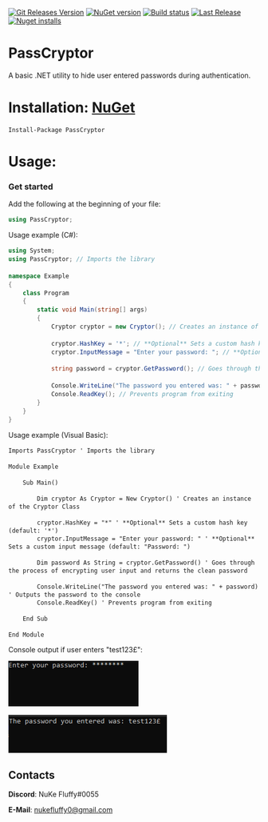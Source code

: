 [![Git Releases Version](https://img.shields.io/github/release/NuKeFluffy/PassCryptor.svg)](https://github.com/NuKeFluffy/PassCryptor/releases)
[![NuGet version](https://badge.fury.io/nu/Leaf.xNet.svg)](https://badge.fury.io/nu/PassCryptor)
[![Build status](https://ci.appveyor.com/api/projects/status/em4aje36etb63kdt/branch/master?svg=true)](https://ci.appveyor.com/project/grandsilence/passcryptor/branch/master)
[![Last Release](https://img.shields.io/github/release-date/NuKeFluffy/PassCryptor.svg?logo=PassCryptor)](https://github.com/NuKeFluffy/PassCryptor/releases)
[![Nuget installs](https://img.shields.io/nuget/dt/PassCryptor.svg)](https://www.nuget.org/packages/PassCryptor/)  

# PassCryptor
A basic .NET utility to hide user entered passwords during authentication.

# Installation: [NuGet](https://www.nuget.org/)
```
Install-Package PassCryptor
```
# Usage:
### Get started
Add the following at the beginning of your file:
```csharp
using PassCryptor;
```
Usage example (C#):
```csharp
using System;
using PassCryptor; // Imports the library

namespace Example
{
    class Program
    {
        static void Main(string[] args)
        {
            Cryptor cryptor = new Cryptor(); // Creates an instance of the Cryptor Class
            
            cryptor.HashKey = '*'; // **Optional** Sets a custom hash key (default: '*')
            cryptor.InputMessage = "Enter your password: "; // **Optional** Sets a custom input message (default: "Password: ")
            
            string password = cryptor.GetPassword(); // Goes through the process of encrypting user input and returns the clean password
            
            Console.WriteLine("The password you entered was: " + password); // Outputs the password to the console
            Console.ReadKey(); // Prevents program from exiting
        }
    }
}
```
Usage example (Visual Basic):
```vb.net
Imports PassCryptor ' Imports the library

Module Example

    Sub Main()

        Dim cryptor As Cryptor = New Cryptor() ' Creates an instance of the Cryptor Class

        cryptor.HashKey = "*" ' **Optional** Sets a custom hash key (default: '*')
        cryptor.InputMessage = "Enter your password: " ' **Optional** Sets a custom input message (default: "Password: ")

        Dim password As String = cryptor.GetPassword() ' Goes through the process of encrypting user input and returns the clean password

        Console.WriteLine("The password you entered was: " + password) ' Outputs the password to the console
        Console.ReadKey() ' Prevents program from exiting

    End Sub

End Module
```
Console output if user enters "test123£":

![ExampleBefore](exampleBefore.png)

![ExampleAfter](exampleAfter.png)


## Contacts
**Discord**: NuKe Fluffy#0055

**E-Mail**: nukefluffy0@gmail.com
